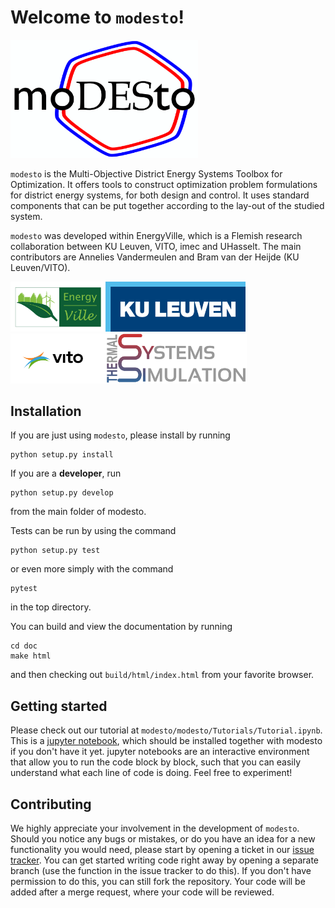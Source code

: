 # Welcome to ``modesto``!

<img src="misc/Logo/modesto.png" width= "300px">

``modesto`` is the Multi-Objective District Energy Systems Toolbox for Optimization.
It offers tools to construct optimization problem formulations for district energy systems,
for both design and control.
It uses standard components that can be put together according to the lay-out
of the studied system.

``modesto`` was developed within EnergyVille, which is a Flemish research
collaboration between KU Leuven, VITO, imec and UHasselt.
The main contributors are Annelies Vandermeulen and Bram van der Heijde
(KU Leuven/VITO).

<img src="misc/imgs/energyville.png" height= "80px"><img src="misc/imgs/kuleuven.png" height= "80px"><img src="misc/imgs/vito.png" height= "80px"><img src="misc/imgs/thesysi.png" height= "80px">

## Installation

If you are just using ``modesto``, please install by running
```commandline
python setup.py install
```

If you are a **developer**, run
```commandline
python setup.py develop
```
from the main folder of modesto.

Tests can be run by using the command
```commandline
python setup.py test
```
or even more simply with the command
```commandline
pytest
```
in the top directory.

You can build and view the documentation by running
```commandline
cd doc
make html
```
and then checking out ``build/html/index.html`` from your favorite browser.

## Getting started
Please check out our tutorial at ``modesto/modesto/Tutorials/Tutorial.ipynb``. This is a [jupyter notebook](http://jupyter.org/install), which should be installed together with modesto if you don't have it yet. jupyter notebooks are an interactive environment that allow you to run the code block by block, such that you can easily understand what each line of code is doing. Feel free to experiment!

## Contributing
We highly appreciate your involvement in the development of ``modesto``. Should you notice any bugs or mistakes, or do you have an idea for a new functionality you would need, please start by opening a ticket in our [issue tracker](https://gitlab.mech.kuleuven.be/u0111619/modesto/issues). You can get started writing code right away by opening a separate branch (use the function in the issue tracker to do this). If you don't have permission to do this, you can still fork the repository. Your code will be added after a merge request, where your code will be reviewed.
